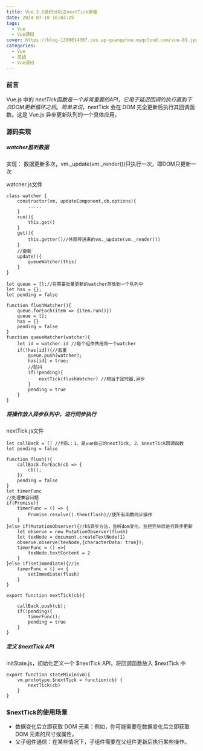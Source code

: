 ```yaml
---
title: Vue.2.6源码分析之nextTick原理
date: 2024-07-10 16:03:25
tags:
  - Vue
  - Vue源码
cover: https://blog-1300014307.cos.ap-guangzhou.myqcloud.com/vue-01.jpg
categories:
  - Vue
  - 总结
  - Vue源码
---
```


### 前言

Vue.js 中的 $nextTick 函数是一个非常重要的 API，它用于延迟回调的执行直到下次 DOM 更新循环之后。简单来说，$nextTick 会在 DOM 完全更新后执行其回调函数。这是 Vue.js 异步更新队列的一个具体应用。

### 源码实现

##### watcher监听数据

实现： 数据更新多次，vm._update(vm._render())只执行一次，即DOM只更新一次

watcher.js文件
```
class watcher {
    constructor(vm, updateComponent,cb,options){
        .....
    }
    run(){
        this.get()
    }
    get(){
        this.getter()//外部传进来的vm._update(vm._render())
    }
    //更新
    update(){
        queueWatcher(this)
    }
}

let queue = [];//将需要批量更新的watcher存放到一个队列中
let has = {};
let pending = false

function flushWatcher(){
    queue.forEach(item => {item.run()})
    queue = [];
    has = {}
    pending = false
}
function queueWatcher(watcher){
    let id = watcher.id //每个组件共用同一个watcher
    if(!has[id]){//去重
        queue.push(watcher);
        has[id] = true;
        //防抖
        if(!pending){
            nextTick(flushWatcher) //相当于定时器,异步
        }
        pending = true
    }
}
```

##### 将操作放入异步队列中，进行同步执行

nextTick.js文件
```
let callBack = [] //列队：1、是vue自己的nextTick, 2、$nextTick回调函数
let pending = false

function flush(){
    callBack.forEach(cb => {
        cb();
    })
    pending = false
}
let timerFunc
//处理兼容问题
if(Promise){
    timerFunc = () => {
        Promise.resolve().then(flush)//使所有函数同步操作
    }
}else if(MutationObserver){//h5异步方法，监听dom变化，监控完毕后进行异步更新
    let observe = new MutationObserver(flush)
    let texNode = document.createTextNode(1)
    observe.observe(texNode,{characterData: true});
    timerFunc = () =>{
        texNode.textContent = 2
    }
}else if(setImmediate){//ie
    timerFunc = () => {
        setImmediate(flush)
    }
}

export function nextTick(cb){

    callBack.push(cb);
    if(!pending){
        timerFunc();
        pending = true
    }
}
```

##### 定义 $nextTick API
initState.js，初始化定义一个 $nextTick API，将回调函数放入 $nextTick 中
```
export function stateMixin(vm){
    vm.prototype.$nextTick = function(cb) {
        nextTick(cb)
    }
}
```

### $nextTick的使用场景

<div>
  <ul>
    <li>
        数据变化后立即获取 DOM 元素：例如，你可能需要在数据变化后立即获取 DOM 元素的尺寸或属性。
    </li>
    <li>
        父子组件通信：在某些情况下，子组件需要在父组件更新后执行某些操作。
    </li>
  </ul>
</div>